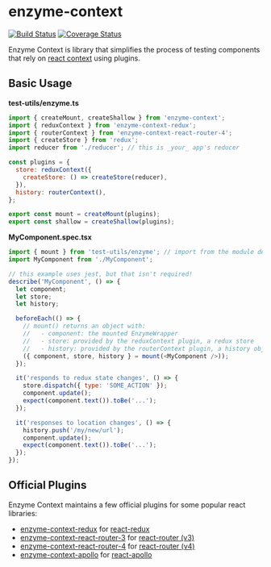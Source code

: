 # enzyme-context

[![Build Status](https://travis-ci.com/trialspark/enzyme-context.svg?branch=master)](https://travis-ci.com/trialspark/enzyme-context) [![Coverage Status](https://coveralls.io/repos/github/trialspark/enzyme-context/badge.svg?branch=master)](https://coveralls.io/github/trialspark/enzyme-context?branch=master)

Enzyme Context is library that simplifies the process of testing components that rely
on [react context](https://reactjs.org/docs/legacy-context.html) using plugins.

## Basic Usage

**test-utils/enzyme.ts**

```javascript
import { createMount, createShallow } from 'enzyme-context';
import { reduxContext } from 'enzyme-context-redux';
import { routerContext } from 'enzyme-context-react-router-4';
import { createStore } from 'redux';
import reducer from './reducer'; // this is _your_ app's reducer

const plugins = {
  store: reduxContext({
    createStore: () => createStore(reducer),
  }),
  history: routerContext(),
};

export const mount = createMount(plugins);
export const shallow = createShallow(plugins);
```

**MyComponent.spec.tsx**

```javascript
import { mount } from 'test-utils/enzyme'; // import from the module defined above
import MyComponent from './MyComponent';

// this example uses jest, but that isn't required!
describe('MyComponent', () => {
  let component;
  let store;
  let history;

  beforeEach(() => {
    // mount() returns an object with:
    //   - component: the mounted EnzymeWrapper
    //   - store: provided by the reduxContext plugin, a redux store
    //   - history: provided by the routerContext plugin, a history object for URL manipulation
    ({ component, store, history } = mount(<MyComponent />));
  });

  it('responds to redux state changes', () => {
    store.dispatch({ type: 'SOME_ACTION' });
    component.update();
    expect(component.text()).toBe('...');
  });

  it('responses to location changes', () => {
    history.push('/my/new/url');
    component.update();
    expect(component.text()).toBe('...');
  });
});
```

## Official Plugins

Enzyme Context maintains a few official plugins for some popular react libraries:

- [enzyme-context-redux](/packages/enzyme-context-redux/README.md) for [react-redux](https://react-redux.js.org/)
- [enzyme-context-react-router-3](/packages/enzyme-context-react-router-3/README.md) for [react-router (v3)](https://github.com/ReactTraining/react-router/tree/v3/docs)
- [enzyme-context-react-router-4](/packages/enzyme-context-react-router-4/README.md) for [react-router (v4)](https://reacttraining.com/react-router/)
- [enzyme-context-apollo](/packages/enzyme-context-apollo/README.md) for [react-apollo](https://github.com/apollographql/react-apollo)
